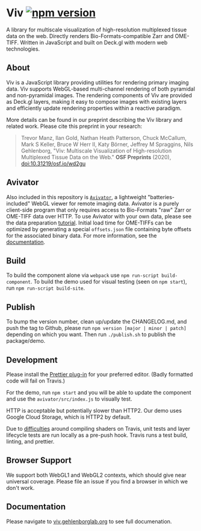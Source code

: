 # Viv [![npm version](https://badge.fury.io/js/%40hms-dbmi%2Fviv.svg)](https://badge.fury.io/js/%40hms-dbmi%2Fviv)

A library for multiscale visualization of high-resolution multiplexed tissue data on the web. Directly renders Bio-Formats-compatible Zarr and OME-TIFF. Written in JavaScript and built on Deck.gl with modern web technologies.

## About

Viv is a JavaScript library providing utilities for rendering primary imaging data. Viv supports WebGL-based multi-channel rendering of both pyramidal and non-pyramidal images. The rendering components of Viv are provided as Deck.gl layers, making it easy to compose images with existing layers and efficiently update rendering properties within a reactive paradigm. 

More details can be found in our preprint describing the Viv library and related work. Please cite this preprint in your research:

> Trevor Manz, Ilan Gold, Nathan Heath Patterson, Chuck McCallum, Mark S Keller, Bruce W Herr II, Katy Börner, Jeffrey M Spraggins, Nils Gehlenborg, "Viv: Multiscale Visualization of High-resolution Multiplexed Tissue Data on the Web." **OSF Preprints** (2020), [doi:10.31219/osf.io/wd2gu](https://doi.org/10.31219/osf.io/wd2gu)

## Avivator

Also included in this repository is [`Avivator`](http://avivator.gehlenborglab.org), a lightweight "batteries-included" 
WebGL viewer for remote imaging data. Avivator is a purely client-side program that only requires access to
Bio-Formats "raw" Zarr or OME-TIFF data over HTTP. To use Avivator with your own data, please see the data preparation 
[tutorial](tutorial/README.md). Initial load time for OME-TIFFs can be optimized by generating a special `offsets.json`
file containing byte offsets for the associated binary data. For more information, see the 
[documentation](http://viv.gehlenborglab.org/#ome-tiff-loading).

## Build

To build the component alone via `webpack` use `npm run-script build-component`.
To build the demo used for visual testing (seen on `npm start`), run
`npm run-script build-site`.

## Publish

To bump the version number, clean up/update the CHANGELOG.md, and push the tag to Github,
please run `npm version [major | minor | patch]` depending on which you want. Then run `./publish.sh` to publish the package/demo.

## Development

Please install the [Prettier plug-in](https://prettier.io/docs/en/editors.html)
for your preferred editor. (Badly formatted code will fail on Travis.)

For the demo, run `npm start` and you will be able to update the component and use the
`avivator/src/index.js` to visually test.

HTTP is acceptable but potentially slower than HTTP2. Our demo uses Google Cloud Storage, which is HTTP2 by default.

Due to [difficulties](https://github.com/hms-dbmi/viv/issues/103) around compiling shaders on Travis, unit tests and layer lifecycle
tests are run locally as a pre-push hook. Travis runs a test build, linting, and prettier.

## Browser Support

We support both WebGL1 and WebGL2 contexts, which should give near universal coverage. Please file an issue if you find a browser in which we don't work.

## Documentation

Please navigate to [viv.gehlenborglab.org](http://viv.gehlenborglab.org) to see full documenation.
